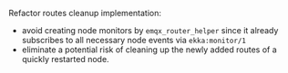 Refactor routes cleanup implementation:

- avoid creating node monitors by `emqx_router_helper` since it already subscribes to all necessary node events via `ekka:monitor/1`
- eliminate a potential risk of cleaning up the newly added routes of a quickly restarted node.
